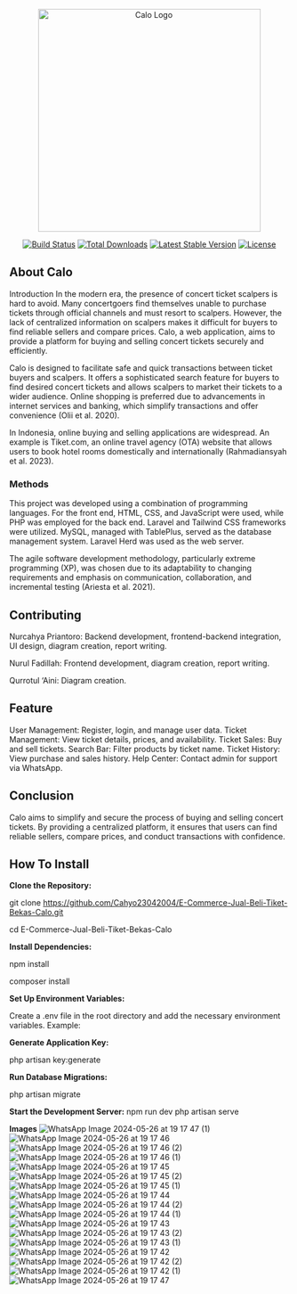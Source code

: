 <p align="center"><a href="https://laravel.com" target="_blank"><img src logo calo.png…]()
%20Color/laravel-logolockup-cmyk-red.svg" width="400" alt="Calo Logo"></a></p>

<p align="center">
<a href="https://github.com/laravel/framework/actions"><img src="https://github.com/laravel/framework/workflows/tests/badge.svg" alt="Build Status"></a>
<a href="https://packagist.org/packages/laravel/framework"><img src="https://img.shields.io/packagist/dt/laravel/framework" alt="Total Downloads"></a>
<a href="https://packagist.org/packages/laravel/framework"><img src="https://img.shields.io/packagist/v/laravel/framework" alt="Latest Stable Version"></a>
<a href="https://packagist.org/packages/laravel/framework"><img src="https://img.shields.io/packagist/l/laravel/framework" alt="License"></a>
</p>

## About Calo

Introduction
In the modern era, the presence of concert ticket scalpers is hard to avoid. Many concertgoers find themselves unable to purchase tickets through official channels and must resort to scalpers. However, the lack of centralized information on scalpers makes it difficult for buyers to find reliable sellers and compare prices. Calo, a web application, aims to provide a platform for buying and selling concert tickets securely and efficiently.

Calo is designed to facilitate safe and quick transactions between ticket buyers and scalpers. It offers a sophisticated search feature for buyers to find desired concert tickets and allows scalpers to market their tickets to a wider audience. Online shopping is preferred due to advancements in internet services and banking, which simplify transactions and offer convenience (Olii et al. 2020).

In Indonesia, online buying and selling applications are widespread. An example is Tiket.com, an online travel agency (OTA) website that allows users to book hotel rooms domestically and internationally (Rahmadiansyah et al. 2023).

### Methods

This project was developed using a combination of programming languages. For the front end, HTML, CSS, and JavaScript were used, while PHP was employed for the back end. Laravel and Tailwind CSS frameworks were utilized. MySQL, managed with TablePlus, served as the database management system. Laravel Herd was used as the web server.

The agile software development methodology, particularly extreme programming (XP), was chosen due to its adaptability to changing requirements and emphasis on communication, collaboration, and incremental testing (Ariesta et al. 2021).

## Contributing

Nurcahya Priantoro: Backend development, frontend-backend integration, UI design, diagram creation, report writing.

Nurul Fadillah: Frontend development, diagram creation, report writing.

Qurrotul ‘Aini: Diagram creation.

## Feature

User Management: Register, login, and manage user data.
Ticket Management: View ticket details, prices, and availability.
Ticket Sales: Buy and sell tickets.
Search Bar: Filter products by ticket name.
Ticket History: View purchase and sales history.
Help Center: Contact admin for support via WhatsApp.

## Conclusion

Calo aims to simplify and secure the process of buying and selling concert tickets. By providing a centralized platform, it ensures that users can find reliable sellers, compare prices, and conduct transactions with confidence.

## How To Install

**Clone the Repository:**

git clone https://github.com/Cahyo23042004/E-Commerce-Jual-Beli-Tiket-Bekas-Calo.git

cd E-Commerce-Jual-Beli-Tiket-Bekas-Calo

**Install Dependencies:**

npm install

composer install

**Set Up Environment Variables:**

Create a .env file in the root directory and add the necessary environment variables. Example:

**Generate Application Key:**

php artisan key:generate

**Run Database Migrations:**

php artisan migrate

**Start the Development Server:**
npm run dev
php artisan serve


**Images**
![WhatsApp Image 2024-05-26 at 19 17 47 (1)](https://github.com/Cahyo23042004/E-Commerce-Jual-Beli-Tiket-Bekas-Calo/assets/80837061/723317af-afe3-4d78-be5b-f08a2f68cdb2)
![WhatsApp Image 2024-05-26 at 19 17 46](https://github.com/Cahyo23042004/E-Commerce-Jual-Beli-Tiket-Bekas-Calo/assets/80837061/2410b474-953c-43c5-a140-86b132745f6b)
![WhatsApp Image 2024-05-26 at 19 17 46 (2)](https://github.com/Cahyo23042004/E-Commerce-Jual-Beli-Tiket-Bekas-Calo/assets/80837061/be40d14b-8099-45b7-b5fa-8b4f659314b6)
![WhatsApp Image 2024-05-26 at 19 17 46 (1)](https://github.com/Cahyo23042004/E-Commerce-Jual-Beli-Tiket-Bekas-Calo/assets/80837061/0221efed-0117-4afa-84b3-a0522c139b61)
![WhatsApp Image 2024-05-26 at 19 17 45](https://github.com/Cahyo23042004/E-Commerce-Jual-Beli-Tiket-Bekas-Calo/assets/80837061/5a841eb8-c823-4560-ab0b-78d39e7af24b)
![WhatsApp Image 2024-05-26 at 19 17 45 (2)](https://github.com/Cahyo23042004/E-Commerce-Jual-Beli-Tiket-Bekas-Calo/assets/80837061/c37c3f00-15e6-4892-af7c-24f476f6ba7d)
![WhatsApp Image 2024-05-26 at 19 17 45 (1)](https://github.com/Cahyo23042004/E-Commerce-Jual-Beli-Tiket-Bekas-Calo/assets/80837061/30ece393-0e9f-4530-9173-c6b23a55d131)
![WhatsApp Image 2024-05-26 at 19 17 44](https://github.com/Cahyo23042004/E-Commerce-Jual-Beli-Tiket-Bekas-Calo/assets/80837061/736be9e1-10c7-468b-87e9-cda97dda8bee)
![WhatsApp Image 2024-05-26 at 19 17 44 (2)](https://github.com/Cahyo23042004/E-Commerce-Jual-Beli-Tiket-Bekas-Calo/assets/80837061/4839f683-a4ab-4a51-a834-53f5c7bf536f)
![WhatsApp Image 2024-05-26 at 19 17 44 (1)](https://github.com/Cahyo23042004/E-Commerce-Jual-Beli-Tiket-Bekas-Calo/assets/80837061/0c60fd39-c10d-46be-bb05-eb30dbe83cb6)
![WhatsApp Image 2024-05-26 at 19 17 43](https://github.com/Cahyo23042004/E-Commerce-Jual-Beli-Tiket-Bekas-Calo/assets/80837061/28cae827-4ad3-4c8e-8b71-8d53700d1f94)
![WhatsApp Image 2024-05-26 at 19 17 43 (2)](https://github.com/Cahyo23042004/E-Commerce-Jual-Beli-Tiket-Bekas-Calo/assets/80837061/1d196d43-a1a9-4b57-a5e6-7eb27cfe5ae3)
![WhatsApp Image 2024-05-26 at 19 17 43 (1)](https://github.com/Cahyo23042004/E-Commerce-Jual-Beli-Tiket-Bekas-Calo/assets/80837061/e06edbdd-3312-48eb-b2c9-88f52d7926c3)
![WhatsApp Image 2024-05-26 at 19 17 42](https://github.com/Cahyo23042004/E-Commerce-Jual-Beli-Tiket-Bekas-Calo/assets/80837061/002314a3-cf83-44c0-85ba-3eb35948ee3b)
![WhatsApp Image 2024-05-26 at 19 17 42 (2)](https://github.com/Cahyo23042004/E-Commerce-Jual-Beli-Tiket-Bekas-Calo/assets/80837061/71b90a99-ae76-42ca-8efd-33c6f301fc34)
![WhatsApp Image 2024-05-26 at 19 17 42 (1)](https://github.com/Cahyo23042004/E-Commerce-Jual-Beli-Tiket-Bekas-Calo/assets/80837061/3302c647-d826-44d3-b6bb-c550b466e23a)
![WhatsApp Image 2024-05-26 at 19 17 47](https://github.com/Cahyo23042004/E-Commerce-Jual-Beli-Tiket-Bekas-Calo/assets/80837061/0307c558-f59f-4ccf-a851-60bcf5735237)


